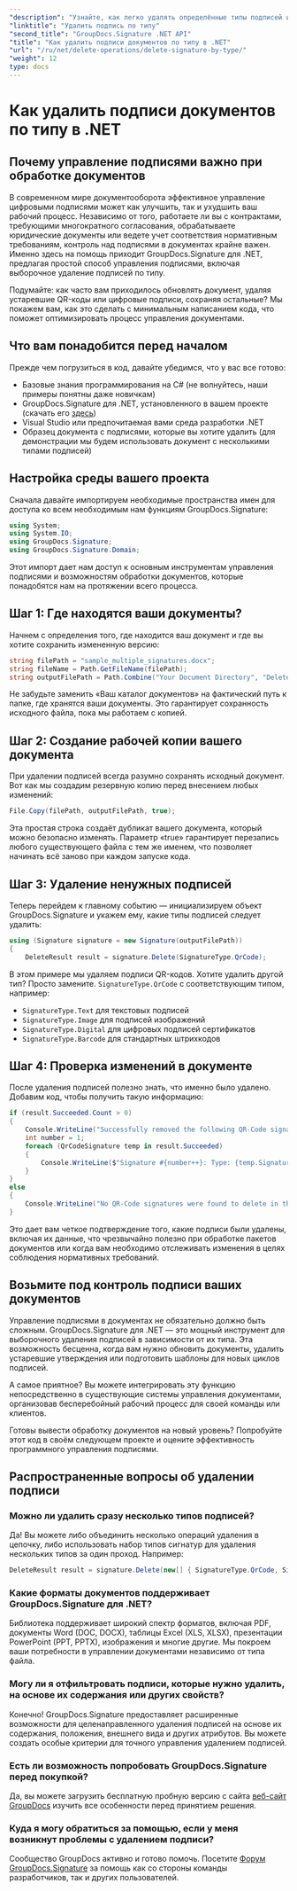 ```yaml
---
"description": "Узнайте, как легко удалять определённые типы подписей из документов с помощью GroupDocs.Signature для .NET. Освойте управление подписями всего за несколько минут!"
"linktitle": "Удалить подпись по типу"
"second_title": "GroupDocs.Signature .NET API"
"title": "Как удалить подписи документов по типу в .NET"
"url": "/ru/net/delete-operations/delete-signature-by-type/"
"weight": 12
type: docs
---
```

# Как удалить подписи документов по типу в .NET

## Почему управление подписями важно при обработке документов

В современном мире документооборота эффективное управление цифровыми подписями может как улучшить, так и ухудшить ваш рабочий процесс. Независимо от того, работаете ли вы с контрактами, требующими многократного согласования, обрабатываете юридические документы или ведете учет соответствия нормативным требованиям, контроль над подписями в документах крайне важен. Именно здесь на помощь приходит GroupDocs.Signature для .NET, предлагая простой способ управления подписями, включая выборочное удаление подписей по типу.

Подумайте: как часто вам приходилось обновлять документ, удаляя устаревшие QR-коды или цифровые подписи, сохраняя остальные? Мы покажем вам, как это сделать с минимальным написанием кода, что поможет оптимизировать процесс управления документами.

## Что вам понадобится перед началом

Прежде чем погрузиться в код, давайте убедимся, что у вас все готово:

- Базовые знания программирования на C# (не волнуйтесь, наши примеры понятны даже новичкам)
- GroupDocs.Signature для .NET, установленного в вашем проекте (скачать его [здесь](https://releases.groupdocs.com/signature/net/))
- Visual Studio или предпочитаемая вами среда разработки .NET
- Образец документа с подписями, которые вы хотите удалить (для демонстрации мы будем использовать документ с несколькими типами подписей)

## Настройка среды вашего проекта

Сначала давайте импортируем необходимые пространства имен для доступа ко всем необходимым нам функциям GroupDocs.Signature:

```csharp
using System;
using System.IO;
using GroupDocs.Signature;
using GroupDocs.Signature.Domain;
```

Этот импорт дает нам доступ к основным инструментам управления подписями и возможностям обработки документов, которые понадобятся нам на протяжении всего процесса.

## Шаг 1: Где находятся ваши документы?

Начнем с определения того, где находится ваш документ и где вы хотите сохранить измененную версию:

```csharp
string filePath = "sample_multiple_signatures.docx";
string fileName = Path.GetFileName(filePath);
string outputFilePath = Path.Combine("Your Document Directory", "DeleteBySignatureType", fileName);
```

Не забудьте заменить «Ваш каталог документов» на фактический путь к папке, где хранятся ваши документы. Это гарантирует сохранность исходного файла, пока мы работаем с копией.

## Шаг 2: Создание рабочей копии вашего документа

При удалении подписей всегда разумно сохранять исходный документ. Вот как мы создадим резервную копию перед внесением любых изменений:

```csharp
File.Copy(filePath, outputFilePath, true);
```

Эта простая строка создаёт дубликат вашего документа, который можно безопасно изменять. Параметр «true» гарантирует перезапись любого существующего файла с тем же именем, что позволяет начинать всё заново при каждом запуске кода.

## Шаг 3: Удаление ненужных подписей

Теперь перейдем к главному событию — инициализируем объект GroupDocs.Signature и укажем ему, какие типы подписей следует удалить:

```csharp
using (Signature signature = new Signature(outputFilePath))
{
    DeleteResult result = signature.Delete(SignatureType.QrCode);
```

В этом примере мы удаляем подписи QR-кодов. Хотите удалить другой тип? Просто замените. `SignatureType.QrCode` с соответствующим типом, например:
- `SignatureType.Text` для текстовых подписей
- `SignatureType.Image` для подписей изображений
- `SignatureType.Digital` для цифровых подписей сертификатов
- `SignatureType.Barcode` для стандартных штрихкодов

## Шаг 4: Проверка изменений в документе

После удаления подписей полезно знать, что именно было удалено. Добавим код, чтобы получить такую информацию:

```csharp
if (result.Succeeded.Count > 0)
{
    Console.WriteLine("Successfully removed the following QR-Code signatures:");
    int number = 1;
    foreach (QrCodeSignature temp in result.Succeeded)
    {
        Console.WriteLine($"Signature #{number++}: Type: {temp.SignatureType} Id:{temp.SignatureId}, Text: {temp.Text}");
    }
}
else
{
    Console.WriteLine("No QR-Code signatures were found to delete in this document.");
}
```

Это дает вам четкое подтверждение того, какие подписи были удалены, включая их данные, что чрезвычайно полезно при обработке пакетов документов или когда вам необходимо отслеживать изменения в целях соблюдения нормативных требований.

## Возьмите под контроль подписи ваших документов

Управление подписями в документах не обязательно должно быть сложным. GroupDocs.Signature для .NET — это мощный инструмент для выборочного удаления подписей в зависимости от их типа. Эта возможность бесценна, когда вам нужно обновить документы, удалить устаревшие утверждения или подготовить шаблоны для новых циклов подписей.

А самое приятное? Вы можете интегрировать эту функцию непосредственно в существующие системы управления документами, организовав бесперебойный рабочий процесс для своей команды или клиентов.

Готовы вывести обработку документов на новый уровень? Попробуйте этот код в своём следующем проекте и оцените эффективность программного управления подписями.

## Распространенные вопросы об удалении подписи

### Можно ли удалить сразу несколько типов подписей?
Да! Вы можете либо объединить несколько операций удаления в цепочку, либо использовать набор типов сигнатур для удаления нескольких типов за один проход. Например:
```csharp
DeleteResult result = signature.Delete(new[] { SignatureType.QrCode, SignatureType.Barcode });
```

### Какие форматы документов поддерживает GroupDocs.Signature для .NET?
Библиотека поддерживает широкий спектр форматов, включая PDF, документы Word (DOC, DOCX), таблицы Excel (XLS, XLSX), презентации PowerPoint (PPT, PPTX), изображения и многие другие. Мы покроем ваши потребности в управлении документами независимо от типа файла.

### Могу ли я отфильтровать подписи, которые нужно удалить, на основе их содержания или других свойств?
Конечно! GroupDocs.Signature предоставляет расширенные возможности для целенаправленного удаления подписей на основе их содержания, положения, внешнего вида и других атрибутов. Вы можете создать особые критерии для точного управления удалением подписей.

### Есть ли возможность попробовать GroupDocs.Signature перед покупкой?
Да, вы можете загрузить бесплатную пробную версию с сайта [веб-сайт GroupDocs](https://releases.groupdocs.com/) изучить все особенности перед принятием решения.

### Куда я могу обратиться за помощью, если у меня возникнут проблемы с удалением подписи?
Сообщество GroupDocs активно и готово помочь. Посетите [Форум GroupDocs.Signature](https://forum.groupdocs.com/c/signature/13) за помощь как со стороны команды разработчиков, так и других пользователей.